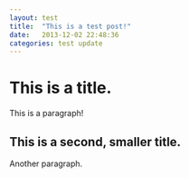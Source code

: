 ```yaml
---
layout: test
title:  "This is a test post!"
date:   2013-12-02 22:48:36
categories: test update
---
```


# This is a title.

This is a paragraph!

## This is a second, smaller title.

Another paragraph.